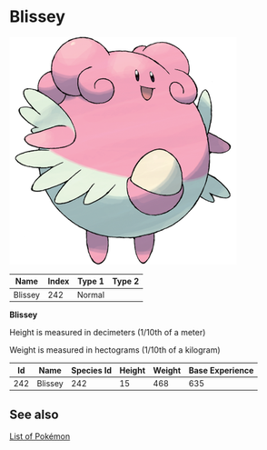# Blissey


![Blissey](images/242.png)

| **Name** | **Index** | **Type 1** | **Type 2** |
|----|----|----|----|
| Blissey | 242 | Normal  |  |

**Blissey** 


Height is measured in decimeters (1/10th of a meter)

Weight is measured in hectograms (1/10th of a kilogram)

| **Id** | **Name** | **Species Id** | **Height** | **Weight** | **Base Experience** |
|--------|----------|----------------|------------|------------|---------------------|
| 242 | Blissey | 242 | 15 | 468 | 635 |


## See also

[List of Pokémon](../pokemon.md)
